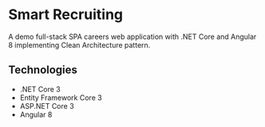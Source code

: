# Smart Recruiting

A demo full-stack SPA careers web application with .NET Core and Angular 8 implementing Clean Architecture pattern.

## Technologies
* .NET Core 3
* Entity Framework Core 3
* ASP.NET Core 3
* Angular 8
